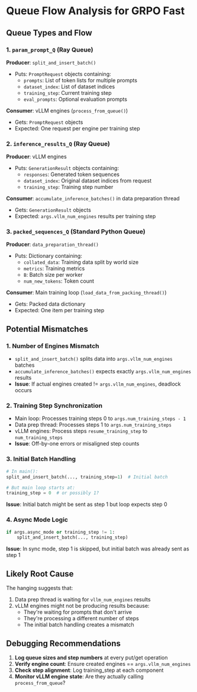 # Queue Flow Analysis for GRPO Fast

## Queue Types and Flow

### 1. `param_prompt_Q` (Ray Queue)
**Producer**: `split_and_insert_batch()`
- Puts: `PromptRequest` objects containing:
  - `prompts`: List of token lists for multiple prompts
  - `dataset_index`: List of dataset indices
  - `training_step`: Current training step
  - `eval_prompts`: Optional evaluation prompts

**Consumer**: vLLM engines (`process_from_queue()`)
- Gets: `PromptRequest` objects
- Expected: One request per engine per training step

### 2. `inference_results_Q` (Ray Queue)  
**Producer**: vLLM engines
- Puts: `GenerationResult` objects containing:
  - `responses`: Generated token sequences
  - `dataset_index`: Original dataset indices from request
  - `training_step`: Training step number

**Consumer**: `accumulate_inference_batches()` in data preparation thread
- Gets: `GenerationResult` objects
- Expected: `args.vllm_num_engines` results per training step

### 3. `packed_sequences_Q` (Standard Python Queue)
**Producer**: `data_preparation_thread()`
- Puts: Dictionary containing:
  - `collated_data`: Training data split by world size
  - `metrics`: Training metrics
  - `B`: Batch size per worker
  - `num_new_tokens`: Token count

**Consumer**: Main training loop (`load_data_from_packing_thread()`)
- Gets: Packed data dictionary
- Expected: One item per training step

## Potential Mismatches

### 1. **Number of Engines Mismatch**
- `split_and_insert_batch()` splits data into `args.vllm_num_engines` batches
- `accumulate_inference_batches()` expects exactly `args.vllm_num_engines` results
- **Issue**: If actual engines created != `args.vllm_num_engines`, deadlock occurs

### 2. **Training Step Synchronization**
- Main loop: Processes training steps 0 to `args.num_training_steps - 1`
- Data prep thread: Processes steps 1 to `args.num_training_steps`
- vLLM engines: Process steps `resume_training_step` to `num_training_steps`
- **Issue**: Off-by-one errors or misaligned step counts

### 3. **Initial Batch Handling**
```python
# In main():
split_and_insert_batch(..., training_step=1)  # Initial batch

# But main loop starts at:
training_step = 0  # or possibly 1?
```
**Issue**: Initial batch might be sent as step 1 but loop expects step 0

### 4. **Async Mode Logic**
```python
if args.async_mode or training_step != 1:
    split_and_insert_batch(..., training_step)
```
**Issue**: In sync mode, step 1 is skipped, but initial batch was already sent as step 1

## Likely Root Cause

The hanging suggests that:
1. Data prep thread is waiting for `vllm_num_engines` results
2. vLLM engines might not be producing results because:
   - They're waiting for prompts that don't arrive
   - They're processing a different number of steps
   - The initial batch handling creates a mismatch

## Debugging Recommendations

1. **Log queue sizes and step numbers** at every put/get operation
2. **Verify engine count**: Ensure created engines == `args.vllm_num_engines`
3. **Check step alignment**: Log training_step at each component
4. **Monitor vLLM engine state**: Are they actually calling `process_from_queue`?
